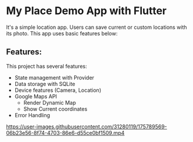 # My Place Demo App with Flutter

It's a simple location app. Users can save current or custom locations with its photo. This app uses basic features below:

## Features:

This project has several features:

- State management with Provider
- Data storage with SQLite
- Device features (Camera, Location)
- Google Maps API
  - Render Dynamic Map
  - Show Current coordinates
- Error Handling

https://user-images.githubusercontent.com/31280119/175789569-06b23e56-8f74-4703-86e6-d55ce0bf1509.mp4

